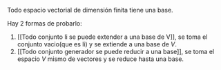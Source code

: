 Todo espacio vectorial de dimensión finita tiene una base.

Hay 2 formas de probarlo:
1) [[Todo conjunto li se puede extender a una base de V]], se toma el conjunto vacio(que es li) y se extiende a una base de $V$.
2) [[Todo conjunto generador se puede reducir a una base]], se toma el espacio $V$ mismo de vectores y se reduce hasta una base.